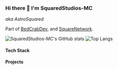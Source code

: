 ### Hi there 👋 I'm SquaredStudios-MC

_aka AstroSquared_

Part of [BedCrabDev](https://github.com/BedCrabDev), and [SquareNetwork](https://github.com/SquareNetwork).

![SquaredStudios-MC's GitHub stats](https://github-readme-stats.vercel.app/api?username=SquaredStudios-MC&theme=dracula)
![Top Langs](https://github-readme-stats.vercel.app/api/top-langs/?username=SquaredStudios-MC&langs_count=8&theme=dracula&layout=compact)


#### Tech Stack

#### Projects

<!--
**SquaredStudios-MC/SquaredStudios-MC** is a ✨ _special_ ✨ repository because its `README.md` (this file) appears on your GitHub profile.

Here are some ideas to get you started:

- 🔭 I’m currently working on ...
- 🌱 I’m currently learning ...
- 👯 I’m looking to collaborate on ...
- 🤔 I’m looking for help with ...
- 💬 Ask me about ...
- 📫 How to reach me: ...
- 😄 Pronouns: ...
- ⚡ Fun fact: ...
-->
